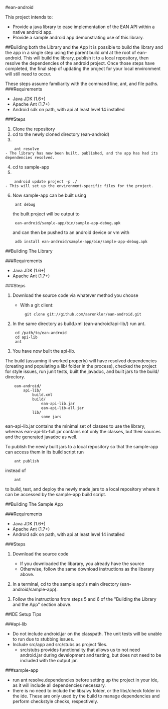 #ean-android

This project intends to:
- Provide a java library to ease implementation of the EAN API within a native android app.
- Provide a sample android app demonstrating use of this library.

##Building both the Library and the App
It is possible to build the library and the app in a single step using the parent build.xml at the root of ean-android. This will build the library, publish it to a local repository, then resolve the dependencies of the android project. Once those steps have completed, the final step of updating the project for your local environment will still need to occur.

These steps assume familiarity with the command line, ant, and file paths.
###Requirements
- Java JDK (1.6+)
- Apache Ant (1.7+)
- Android sdk on path, with api at least level 14 installed

###Steps
1. Clone the repository
2. cd to the newly cloned directory (ean-android)
3.

        ant resolve
    - The library has now been built, published, and the app has had its dependencies resolved.
4. cd to sample-app
5.

        android update project -p ./
    - This will set up the environment-specific files for the project.
6. Now sample-app can be built using

        ant debug
    the built project will be output to

        ean-android/sample-app/bin/sample-app-debug.apk
    and can then be pushed to an android device or vm with

        adb install ean-android/sample-app/bin/sample-app-debug.apk


##Building The Library

###Requirements

- Java JDK (1.6+)
- Apache Ant (1.7+)

###Steps
1. Download the source code via whatever method you choose
    - With a git client:
    
            git clone git://github.com/aaronklor/ean-android.git
2. In the same directory as build.xml (ean-android/api-lib/) run ant.

        cd /path/to/ean-android
        cd api-lib
        ant
3. You have now built the api-lib.

The build (assuming it worked properly) will have resolved dependencies (creating and populating a lib/ folder in the process), checked the project for style issues, run junit tests, built the javadoc, and built jars to the build/ directory.
        
        ean-android/
            api-lib/
                build.xml
                build/
                    ean-api-lib.jar
                    ean-api-lib-all.jar
                lib/
                    some jars
                    
ean-api-lib.jar contains the minimal set of classes to use the library, whereas ean-api-lib-full.jar contains not only the classes, but their sources and the generated javadoc as well.

To publish the newly built jars to a local repository so that the sample-app can access them in its build script run

        ant publish
instead of

        ant
to build, test, and deploy the newly made jars to a local repository where it can be accessed by the sample-app build script.

##Building The Sample App

###Requirements

- Java JDK (1.6+)
- Apache Ant (1.7+)
- Android sdk on path, with api at least level 14 installed

###Steps
1. Download the source code
    - If you downloaded the libarary, you already have the source
    - Otherwise, follow the same download instructions as the libarary above.
2. In a terminal, cd to the sample app's main directory (ean-android/sample-app).

3. Follow the instructions from steps 5 and 6 of the "Building the Library and the App" section above.


##IDE Setup Tips

###api-lib
- Do not include android.jar on the classpath. The unit tests will be unable to run due to stubbing issues.
- Include src/app and src/stubs as project files. 
    - src/stubs provides functionality that allows us to not need android.jar during development and testing, but does not need to be included with the output jar.

###sample-app
- run ant resolve.dependencies before setting up the project in your ide, as it will include all dependencies necessary.
- there is no need to include the libs/ivy folder, or the libs/check folder in the ide. These are only used by the build to manage dependencies and perform checkstyle checks, respectively.